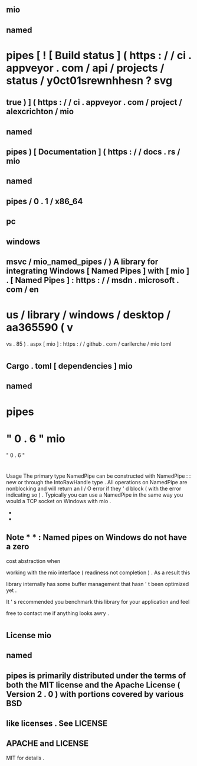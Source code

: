 #
mio
-
named
-
pipes
[
!
[
Build
status
]
(
https
:
/
/
ci
.
appveyor
.
com
/
api
/
projects
/
status
/
y0ct01srewnhhesn
?
svg
=
true
)
]
(
https
:
/
/
ci
.
appveyor
.
com
/
project
/
alexcrichton
/
mio
-
named
-
pipes
)
[
Documentation
]
(
https
:
/
/
docs
.
rs
/
mio
-
named
-
pipes
/
0
.
1
/
x86_64
-
pc
-
windows
-
msvc
/
mio_named_pipes
/
)
A
library
for
integrating
Windows
[
Named
Pipes
]
with
[
mio
]
.
[
Named
Pipes
]
:
https
:
/
/
msdn
.
microsoft
.
com
/
en
-
us
/
library
/
windows
/
desktop
/
aa365590
(
v
=
vs
.
85
)
.
aspx
[
mio
]
:
https
:
/
/
github
.
com
/
carllerche
/
mio
toml
#
Cargo
.
toml
[
dependencies
]
mio
-
named
-
pipes
=
"
0
.
6
"
mio
=
"
0
.
6
"
#
#
Usage
The
primary
type
NamedPipe
can
be
constructed
with
NamedPipe
:
:
new
or
through
the
IntoRawHandle
type
.
All
operations
on
NamedPipe
are
nonblocking
and
will
return
an
I
/
O
error
if
they
'
d
block
(
with
the
error
indicating
so
)
.
Typically
you
can
use
a
NamedPipe
in
the
same
way
you
would
a
TCP
socket
on
Windows
with
mio
.
>
*
*
Note
*
*
:
Named
pipes
on
Windows
do
not
have
a
zero
-
cost
abstraction
when
>
working
with
the
mio
interface
(
readiness
not
completion
)
.
As
a
result
this
>
library
internally
has
some
buffer
management
that
hasn
'
t
been
optimized
yet
.
>
It
'
s
recommended
you
benchmark
this
library
for
your
application
and
feel
>
free
to
contact
me
if
anything
looks
awry
.
#
License
mio
-
named
-
pipes
is
primarily
distributed
under
the
terms
of
both
the
MIT
license
and
the
Apache
License
(
Version
2
.
0
)
with
portions
covered
by
various
BSD
-
like
licenses
.
See
LICENSE
-
APACHE
and
LICENSE
-
MIT
for
details
.
